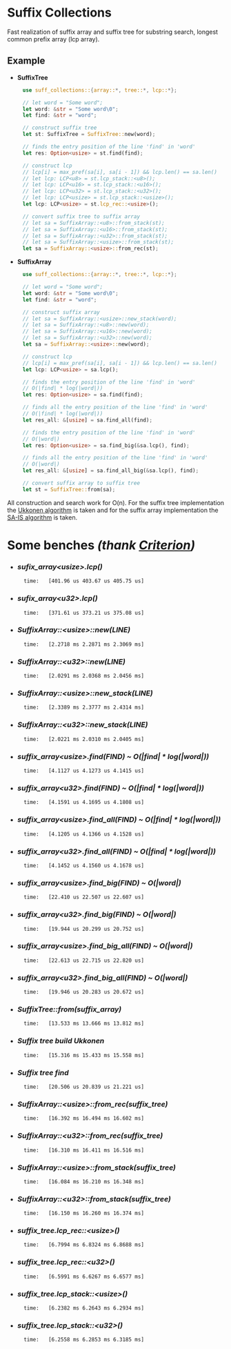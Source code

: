 # Suffix Collections

Fast realization of suffix array and suffix tree for substring search, longest common prefix array (lcp array).

## Example
* **SuffixTree**
```rust
     use suff_collections::{array::*, tree::*, lcp::*};

     // let word = "Some word";
     let word: &str = "Some word\0";
     let find: &str = "word";

     // construct suffix tree
     let st: SuffixTree = SuffixTree::new(word);

     // finds the entry position of the line 'find' in 'word'
     let res: Option<usize> = st.find(find);

     // construct lcp
     // lcp[i] = max_pref(sa[i], sa[i - 1]) && lcp.len() == sa.len()
     // let lcp: LCP<u8> = st.lcp_stack::<u8>();
     // let lcp: LCP<u16> = st.lcp_stack::<u16>();
     // let lcp: LCP<u32> = st.lcp_stack::<u32>();
     // let lcp: LCP<usize> = st.lcp_stack::<usize>();
     let lcp: LCP<usize> = st.lcp_rec::<usize>();

     // convert suffix tree to suffix array
     // let sa = SuffixArray::<u8>::from_stack(st);
     // let sa = SuffixArray::<u16>::from_stack(st);
     // let sa = SuffixArray::<u32>::from_stack(st);
     // let sa = SuffixArray::<usize>::from_stack(st);
     let sa = SuffixArray::<usize>::from_rec(st);
```

* **SuffixArray**
```rust
     use suff_collections::{array::*, tree::*, lcp::*};

     // let word = "Some word";
     let word: &str = "Some word\0";
     let find: &str = "word";

     // construct suffix array
     // let sa = SuffixArray::<usize>::new_stack(word);
     // let sa = SuffixArray::<u8>::new(word);
     // let sa = SuffixArray::<u16>::new(word);
     // let sa = SuffixArray::<u32>::new(word);
     let sa = SuffixArray::<usize>::new(word);

     // construct lcp
     // lcp[i] = max_pref(sa[i], sa[i - 1]) && lcp.len() == sa.len()
     let lcp: LCP<usize> = sa.lcp();

     // finds the entry position of the line 'find' in 'word'
     // O(|find| * log(|word|))
     let res: Option<usize> = sa.find(find);

     // finds all the entry position of the line 'find' in 'word'
     // O(|find| * log(|word|))
     let res_all: &[usize] = sa.find_all(find);

     // finds the entry position of the line 'find' in 'word'
     // O(|word|)
     let res: Option<usize> = sa.find_big(&sa.lcp(), find);

     // finds all the entry position of the line 'find' in 'word'
     // O(|word|)
     let res_all: &[usize] = sa.find_all_big(&sa.lcp(), find);

     // convert suffix array to suffix tree
     let st = SuffixTree::from(sa);
```
All construction and search work for O(n). For the suffix tree implementation the [Ukkonen algorithm][2] is taken and for the suffix array implementation the [SA-IS algorithm][1] is taken.

[1]: https://www.researchgate.net/profile/Daricks_Wai_Hong_Chan/publication/221577802_Linear_Suffix_Array_Construction_by_Almost_Pure_Induced-Sorting/links/00b495318a21ba484f000000/Linear-Suffix-Array-Construction-by-Almost-Pure-Induced-Sorting.pdf?origin=publication_detail

[2]: https://web.stanford.edu/~mjkay/gusfield.pdf

# Some benches *(thank [Criterion](https://github.com/bheisler/criterion.rs))*

* ### *sufix_array\<usize>.lcp()*
        time:   [401.96 us 403.67 us 405.75 us]

* ### *sufix_array\<u32>.lcp()*
        time:   [371.61 us 373.21 us 375.08 us]

* ### *SuffixArray::\<usize>::new(LINE)*
        time:   [2.2718 ms 2.2871 ms 2.3069 ms]

* ### *SuffixArray::\<u32>::new(LINE)*
        time:   [2.0291 ms 2.0368 ms 2.0456 ms]

* ### *SuffixArray::\<usize>::new_stack(LINE)*
        time:   [2.3389 ms 2.3777 ms 2.4314 ms]

* ### *SuffixArray::\<u32>::new_stack(LINE)*
        time:   [2.0221 ms 2.0310 ms 2.0405 ms]

* ### *suffix_array\<usize>.find(FIND) ~ O(|find| * log(|word|))*
        time:   [4.1127 us 4.1273 us 4.1415 us]

* ### *suffix_array\<u32>.find(FIND) ~ O(|find| * log(|word|))*
        time:   [4.1591 us 4.1695 us 4.1808 us]

* ### *suffix_array\<usize>.find_all(FIND) ~ O(|find| * log(|word|))*
        time:   [4.1205 us 4.1366 us 4.1528 us]

* ### *suffix_array\<u32>.find_all(FIND) ~ O(|find| * log(|word|))*
        time:   [4.1452 us 4.1560 us 4.1678 us]

* ### *suffix_array\<usize>.find_big(FIND) ~ O(|word|)*
        time:   [22.410 us 22.507 us 22.607 us]

* ### *suffix_array\<u32>.find_big(FIND) ~ O(|word|)*
        time:   [19.944 us 20.299 us 20.752 us]

* ### *suffix_array\<usize>.find_big_all(FIND) ~ O(|word|)*
        time:   [22.613 us 22.715 us 22.820 us]

* ### *suffix_array\<u32>.find_big_all(FIND) ~ O(|word|)*
        time:   [19.946 us 20.283 us 20.672 us]

* ### *SuffixTree::from(suffix_array)*
        time:   [13.533 ms 13.666 ms 13.812 ms]

* ### *Suffix tree build Ukkonen*
        time:   [15.316 ms 15.433 ms 15.558 ms]

* ### *Suffix tree find*
        time:   [20.506 us 20.839 us 21.221 us]

* ### *SuffixArray::\<usize>::from_rec(suffix_tree)*
        time:   [16.392 ms 16.494 ms 16.602 ms]

* ### *SuffixArray::\<u32>::from_rec(suffix_tree)*
        time:   [16.310 ms 16.411 ms 16.516 ms]

* ### *SuffixArray::\<usize>::from_stack(suffix_tree)*
        time:   [16.084 ms 16.210 ms 16.348 ms]

* ### *SuffixArray::\<u32>::from_stack(suffix_tree)*
        time:   [16.150 ms 16.260 ms 16.374 ms]

* ### *suffix_tree.lcp_rec::\<usize>()*
        time:   [6.7994 ms 6.8324 ms 6.8688 ms]

* ### *suffix_tree.lcp_rec::\<u32>()*
        time:   [6.5991 ms 6.6267 ms 6.6577 ms]

* ### *suffix_tree.lcp_stack::\<usize>()*
        time:   [6.2382 ms 6.2643 ms 6.2934 ms]

* ### *suffix_tree.lcp_stack::\<u32>()*
        time:   [6.2558 ms 6.2853 ms 6.3185 ms]
